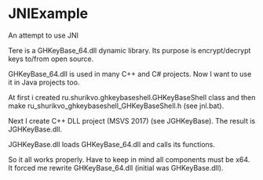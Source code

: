 # JNIExample
An attempt to use JNI

Tere is a GHKeyBase_64.dll dynamic library. Its purpose is encrypt/decrypt keys to/from open source.

GHKeyBase_64.dll is used in many C++ and C# projects. Now I want to use it in Java projects too.

At first i created ru.shurikvo.ghkeybaseshell.GHKeyBaseShell class and then make ru_shurikvo_ghkeybaseshell_GHKeyBaseShell.h (see jnl.bat).

Next I create C++ DLL project (MSVS 2017) (see JGHKeyBase). The result is JGHKeyBase.dll.

JGHKeyBase.dll loads GHKeyBase_64.dll and calls its functions.

So it all works properly. Have to keep in mind all components must be x64. It forced me rewrite GHKeyBase_64.dll (initial was GHKeyBase.dll).

